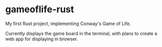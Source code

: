 # gameoflife-rust
My first Rust project, implementing Conway's Game of Life.

Currently displays the game board in the terminal, with plans to create a web app for displaying in browser.
